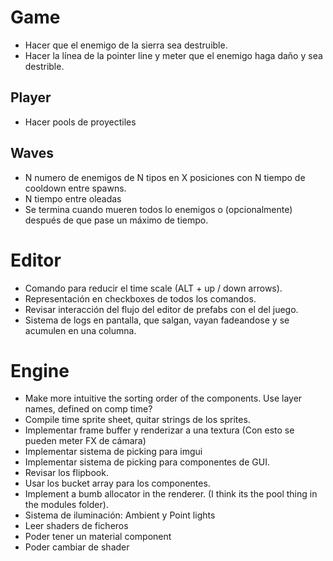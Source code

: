 # Game
- Hacer que el enemigo de la sierra sea destruible.
- Hacer la línea de la pointer line y meter que el enemigo haga daño y sea destrible.

## Player
- Hacer pools de proyectiles

## Waves

- N numero de enemigos de N tipos en X posiciones con N tiempo de cooldown entre spawns.
- N tiempo entre oleadas
- Se termina cuando mueren todos lo enemigos o (opcionalmente) después de que pase un máximo de tiempo.

# Editor
- Comando para reducir el time scale (ALT + up / down arrows).
- Representación en checkboxes de todos los comandos.
- Revisar interacción del flujo del editor de prefabs con el del juego.
- Sistema de logs en pantalla, que salgan, vayan fadeandose y se acumulen en una columna.

# Engine
- Make more intuitive the sorting order of the components. Use layer names, defined on comp time?
- Compile time sprite sheet, quitar strings de los sprites.
- Implementar frame buffer y renderizar a una textura (Con esto se pueden meter FX de cámara)
- Implementar sistema de picking para imgui
- Implementar sistema de picking para componentes de GUI.
- Revisar los flipbook.
- Usar los bucket array para los componentes.
- Implement a bumb allocator in the renderer. (I think its the pool thing in the modules folder).
- Sistema de iluminación: Ambient y Point lights
- Leer shaders de ficheros
- Poder tener un material component
- Poder cambiar de shader